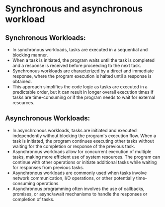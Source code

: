 # Synchronous and asynchronous workload

## Synchronous Workloads:

- In synchronous workloads, tasks are executed in a sequential and blocking manner.
- When a task is initiated, the program waits until the task is completed and a response is received before proceeding to the next task.
- Synchronous workloads are characterized by a direct and immediate response, where the program execution is halted until a response is obtained.
- This approach simplifies the code logic as tasks are executed in a predictable order, but it can result in longer overall execution times if tasks are time-consuming or if the program needs to wait for external resources.

## Asynchronous Workloads:

- In asynchronous workloads, tasks are initiated and executed independently without blocking the program's execution flow.
When a task is initiated, the program continues executing other tasks without waiting for the completion or response of the previous task.
- Asynchronous workloads allow for concurrent execution of multiple tasks, making more efficient use of system resources.
The program can continue with other operations or initiate additional tasks while waiting for responses from previous tasks.
- Asynchronous workloads are commonly used when tasks involve network communication, I/O operations, or other potentially time-consuming operations.
- Asynchronous programming often involves the use of callbacks, promises, or async/await mechanisms to handle the responses or completion of tasks.